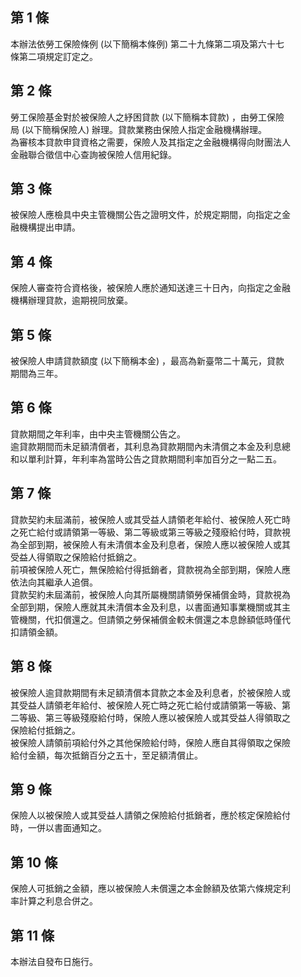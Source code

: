 第 1 條
-------
本辦法依勞工保險條例 (以下簡稱本條例) 第二十九條第二項及第六十七  
條第二項規定訂定之。

第 2 條
-------
勞工保險基金對於被保險人之紓困貸款 (以下簡稱本貸款) ，由勞工保險  
局 (以下簡稱保險人) 辦理。貸款業務由保險人指定金融機構辦理。  
為審核本貸款申貸資格之需要，保險人及其指定之金融機構得向財團法人  
金融聯合徵信中心查詢被保險人信用紀錄。

第 3 條
-------
被保險人應檢具中央主管機關公告之證明文件，於規定期間，向指定之金  
融機構提出申請。

第 4 條
-------
保險人審查符合資格後，被保險人應於通知送達三十日內，向指定之金融  
機構辦理貸款，逾期視同放棄。

第 5 條
-------
被保險人申請貸款額度 (以下簡稱本金) ，最高為新臺幣二十萬元，貸款  
期間為三年。

第 6 條
-------
貸款期間之年利率，由中央主管機關公告之。  
逾貸款期間而未足額清償者，其利息為貸款期間內未清償之本金及利息總  
和以單利計算，年利率為當時公告之貸款期間利率加百分之一點二五。

第 7 條
-------
貸款契約未屆滿前，被保險人或其受益人請領老年給付、被保險人死亡時  
之死亡給付或請領第一等級、第二等級或第三等級之殘廢給付時，貸款視  
為全部到期，被保險人有未清償本金及利息者，保險人應以被保險人或其  
受益人得領取之保險給付抵銷之。  
前項被保險人死亡，無保險給付得抵銷者，貸款視為全部到期，保險人應  
依法向其繼承人追償。  
貸款契約未屆滿前，被保險人向其所屬機關請領勞保補償金時，貸款視為  
全部到期，保險人應就其未清償本金及利息，以書面通知事業機關或其主  
管機關，代扣償還之。但請領之勞保補償金較未償還之本息餘額低時僅代  
扣請領金額。

第 8 條
-------
被保險人逾貸款期間有未足額清償本貸款之本金及利息者，於被保險人或  
其受益人請領老年給付、被保險人死亡時之死亡給付或請領第一等級、第  
二等級、第三等級殘廢給付時，保險人應以被保險人或其受益人得領取之  
保險給付抵銷之。  
被保險人請領前項給付外之其他保險給付時，保險人應自其得領取之保險  
給付金額，每次抵銷百分之五十，至足額清償止。

第 9 條
-------
保險人以被保險人或其受益人請領之保險給付抵銷者，應於核定保險給付  
時，一併以書面通知之。

第 10 條
--------
保險人可抵銷之金額，應以被保險人未償還之本金餘額及依第六條規定利  
率計算之利息合併之。

第 11 條
--------
本辦法自發布日施行。

